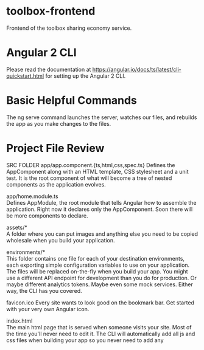 # toolbox-frontend
Frontend of the toolbox sharing economy service.

# Angular 2 CLI
Please read the documentation at https://angular.io/docs/ts/latest/cli-quickstart.html for setting up the Angular 2 CLI.

# Basic Helpful Commands
The ng serve command launches the server, watches our files, and rebuilds the app as you make changes to the files.

# Project File Review
SRC FOLDER
app/app.component.{ts,html,css,spec.ts}	
Defines the AppComponent along with an HTML template, CSS stylesheet and a unit test. It is the root component of what will become a tree of nested components as the application evolves.

app/home.module.ts	
Defines AppModule, the root module that tells Angular how to assemble the application. Right now it declares only the AppComponent. Soon there will be more components to declare.

assets/*	
A folder where you can put images and anything else you need to be copied wholesale when you build your application.

environments/*	
This folder contains one file for each of your destination environments, each exporting simple configuration variables to use on your application. The files will be replaced on-the-fly when you build your app. You might use a different API endpoint for development than you do for production. Or maybe different analytics tokens. Maybe even some mock services. Either way, the CLI has you covered.

favicon.ico	
Every site wants to look good on the bookmark bar. Get started with your very own Angular icon.

index.html	
The main html page that is served when someone visits your site. Most of the time you'll never need to edit it. The CLI will automatically add all js and css files when building your app so you never need to add any <script> or <link> tags here manually.

main.ts	
The main entry point for your app. Compiles the application with the JiT compiler and bootstraps the application to run in the browser. You can also use the AoT compiler without changing any code by passing on --aot to ng build or ng serve.

polyfills.ts	
Different browsers have different levels of support of the web standards. Polyfills help normalize those differences. You should be pretty safe with core-js and zone.js, but be sure to check out the Browser Support guide for more information.

styles.css	
Your global styles go here. Most of the time you'll want to have local styles in your components for easier maintenance, but styles that affect all of your app need to be in a central place.

test.ts	
This is the main entry point for your unit tests. It has some custom configuration that might be unfamiliar, but it's not something you'll need to edit.

tsconfig.json	
Configuration for the TypeScript compiler.

ROOT FOLDER
e2e/*	
Inside e2e/ live the End-to-End tests. They shouldn't be inside src/ because e2e tests are really a separate app that just so happens to test your main app. That's why it they even have their own tsconfig.json.

node_modules/...	
Node.js creates this folder and puts all third party modules listed in package.json inside of it.

.editorconfig	
Simple configuration for your editor to make sure everyone that uses your project has the same basic configuration. Most editors support an .editorconfig file. See http://editorconfig.org for more information.

.gitignore	
Git configuration to make sure autogenerated files are not commited to source control.

angular-cli.json	
Configuration for Angular-CLI. In this file you can set several defaults and also configure what files are included when your project is build. Check out the official documentation if you want to know more.

karma.conf.js	
Unit test configuration for the Karma test runner, used when running ng test.

package.json	
npm configuration listing the third party packages your project uses. You can also add your own custom scripts here.

protractor.conf.js	
End-to-end test configuration for Protractor, used when running ng e2e.

README.md	
Basic documentation for your project, pre-filled with CLI command information. Make sure to enhance it with project documentation so that anyone checking out the repo can build your app! You are here.

tslint.json	
Linting configuration for TSLint together with Codelyzer, used when running ng lint. Linting helps keep your code style consistent.
